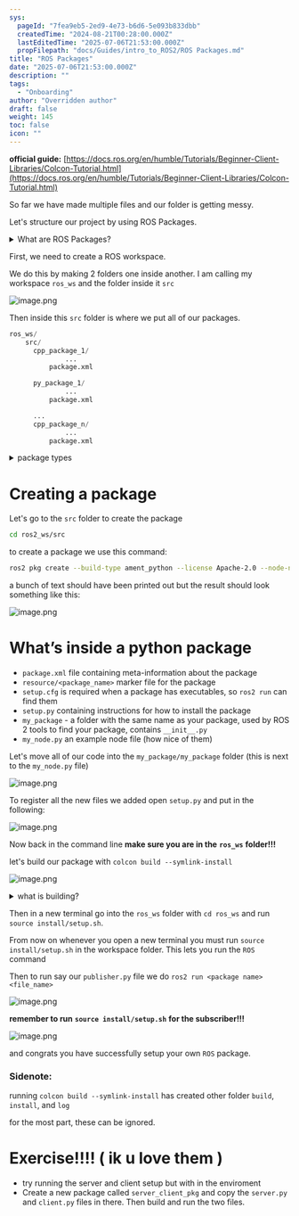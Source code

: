 ```yaml
---
sys:
  pageId: "7fea9eb5-2ed9-4e73-b6d6-5e093b833dbb"
  createdTime: "2024-08-21T00:28:00.000Z"
  lastEditedTime: "2025-07-06T21:53:00.000Z"
  propFilepath: "docs/Guides/intro_to_ROS2/ROS Packages.md"
title: "ROS Packages"
date: "2025-07-06T21:53:00.000Z"
description: ""
tags:
  - "Onboarding"
author: "Overridden author"
draft: false
weight: 145
toc: false
icon: ""
---
```


**official guide:** [https://docs.ros.org/en/humble/Tutorials/Beginner-Client-Libraries/Colcon-Tutorial.html](https://docs.ros.org/en/humble/Tutorials/Beginner-Client-Libraries/Colcon-Tutorial.html)

So far we have made multiple files and our folder is getting messy.

Let's structure our project by using ROS Packages.

<details>
      <summary>What are ROS Packages?</summary>
      ROS Packages are, as the name implies, packages of code that are highly sharable between ROS developers.
  </details>

First, we need to create a ROS workspace.

We do this by making 2 folders one inside another. I am calling my workspace `ros_ws` and the folder inside it `src`

![image.png](https://prod-files-secure.s3.us-west-2.amazonaws.com/d518164a-d88e-44d1-a4ee-3adb3bd8bce0/70706947-fd18-4537-a67b-e12946812d31/image.png?X-Amz-Algorithm=AWS4-HMAC-SHA256&X-Amz-Content-Sha256=UNSIGNED-PAYLOAD&X-Amz-Credential=ASIAZI2LB466ZOL6VTLJ%2F20250717%2Fus-west-2%2Fs3%2Faws4_request&X-Amz-Date=20250717T181325Z&X-Amz-Expires=3600&X-Amz-Security-Token=IQoJb3JpZ2luX2VjEGIaCXVzLXdlc3QtMiJGMEQCICRfE9UoNlxBPwi7MV6PN1ZjhKs%2Fxe2yLTqMRa0D2qCAAiA6ZSXpDaCVy2YlhbgvWoKMkVb4K7KCNJarfA8SDTz3sCr%2FAwh6EAAaDDYzNzQyMzE4MzgwNSIM2r8%2BGj%2BbDLNjbv2zKtwDgneEzNmY0P95JgIdfhjCCXxzKmwpjWRaOjSBuqq4n4y0ts%2BGfyQ420QpWoZ7xTHkn%2Ftpgdc30hx5N2wl5yWtqDrnx2y7Ph2wQMRHxZZ9kFdFHuPmAY2RjQoMqcQhG5l2nLSNc%2FK5ofWI2vS2EwYgdEKiLO2tUOikxgUiYsYfebB86HO45K1N1Bw2vIP6J8%2BAgi04ScdbeJtJC5wtwFWWJe1Ap4jwEIHXlGvKjPOd84nsusdnDBDCHEh%2F8Yh0uS1lWFMWFoMjzYGcCfcEI%2BuBLB2Va4%2F%2BuL84CHkmiT%2BgHZlAYP7aIFxPoBmzTnO3wdNmf%2BVHgjpmbAV0OEtNz6V9QF%2B7a4opc6kCk7yotX8D%2FTJCD4%2F2eELlqQL8WFZhQCGqlgKIURPDqQ145FM6SNmjWNDOUGOzuZi5mswKXXIE5a4emEhi3wFs8pnG%2F11NmWiXuQNP0IvYCErlxCCZB9nwRe5DBw%2BU50b%2Fg4R8r%2BrvDi2TZVE0zwkunE4WzfL01wkZG%2FNP%2FReu4lHoUFagT6qCLXeAztL%2BFHnktx1yAa7vWi58SHjgXoeE7sjuQp49E99gX1KSB0%2FgZ7ib3wn3zQpNv1GnTnNy3%2BRSrbZ6SgWDdEzQNBXSb4zmiTig7yEwhefkwwY6pgE%2BE187OB0QK4TYq3kooLApHpgiw%2BVgF2TwfJ5nKXqMTYv0pyyuaJBMzvCkzOhwIh8feEGV3aD%2FZVAU5M9Pj5BG8KjQ2q%2FN38N0ArIvP1a8Mc8sqmWUKSe6PyKd22Gr8xN0hfoveNV4w%2Fsio1nvhghu5oKkomMQEpGvgPhKKZwUjCl2OhkcvX%2B%2BsqBMSsfTCmvKrUj%2FicprFNyeIHeCDSt2jtwDNhOj&X-Amz-Signature=6edb2e2f03726ffe4a9a9a49784bb174a9f24041e1cf845cafe8e10cc23cf2bd&X-Amz-SignedHeaders=host&x-amz-checksum-mode=ENABLED&x-id=GetObject)

Then inside this `src` folder is where we put all of our packages.

```python
ros_ws/
    src/
      cpp_package_1/
		      ...
          package.xml

      py_package_1/
		      ...
          package.xml

      ...
      cpp_package_n/
		      ...
          package.xml

```

<details>

<summary>package types</summary>

packages can be either `C++` or python.

the intern file structure is different for each but for this guide we will stick to creating python packages

</details>

# Creating a package

Let's go to the `src` folder to create the package

```bash
cd ros2_ws/src
```

to create a package we use this command:

```bash
ros2 pkg create --build-type ament_python --license Apache-2.0 --node-name my_node my_package
```

a bunch of text should have been printed out but the result should look something like this:

![image.png](https://prod-files-secure.s3.us-west-2.amazonaws.com/d518164a-d88e-44d1-a4ee-3adb3bd8bce0/e6cf1e3f-8512-4a3e-b131-079f800bf3e8/image.png?X-Amz-Algorithm=AWS4-HMAC-SHA256&X-Amz-Content-Sha256=UNSIGNED-PAYLOAD&X-Amz-Credential=ASIAZI2LB466ZOL6VTLJ%2F20250717%2Fus-west-2%2Fs3%2Faws4_request&X-Amz-Date=20250717T181325Z&X-Amz-Expires=3600&X-Amz-Security-Token=IQoJb3JpZ2luX2VjEGIaCXVzLXdlc3QtMiJGMEQCICRfE9UoNlxBPwi7MV6PN1ZjhKs%2Fxe2yLTqMRa0D2qCAAiA6ZSXpDaCVy2YlhbgvWoKMkVb4K7KCNJarfA8SDTz3sCr%2FAwh6EAAaDDYzNzQyMzE4MzgwNSIM2r8%2BGj%2BbDLNjbv2zKtwDgneEzNmY0P95JgIdfhjCCXxzKmwpjWRaOjSBuqq4n4y0ts%2BGfyQ420QpWoZ7xTHkn%2Ftpgdc30hx5N2wl5yWtqDrnx2y7Ph2wQMRHxZZ9kFdFHuPmAY2RjQoMqcQhG5l2nLSNc%2FK5ofWI2vS2EwYgdEKiLO2tUOikxgUiYsYfebB86HO45K1N1Bw2vIP6J8%2BAgi04ScdbeJtJC5wtwFWWJe1Ap4jwEIHXlGvKjPOd84nsusdnDBDCHEh%2F8Yh0uS1lWFMWFoMjzYGcCfcEI%2BuBLB2Va4%2F%2BuL84CHkmiT%2BgHZlAYP7aIFxPoBmzTnO3wdNmf%2BVHgjpmbAV0OEtNz6V9QF%2B7a4opc6kCk7yotX8D%2FTJCD4%2F2eELlqQL8WFZhQCGqlgKIURPDqQ145FM6SNmjWNDOUGOzuZi5mswKXXIE5a4emEhi3wFs8pnG%2F11NmWiXuQNP0IvYCErlxCCZB9nwRe5DBw%2BU50b%2Fg4R8r%2BrvDi2TZVE0zwkunE4WzfL01wkZG%2FNP%2FReu4lHoUFagT6qCLXeAztL%2BFHnktx1yAa7vWi58SHjgXoeE7sjuQp49E99gX1KSB0%2FgZ7ib3wn3zQpNv1GnTnNy3%2BRSrbZ6SgWDdEzQNBXSb4zmiTig7yEwhefkwwY6pgE%2BE187OB0QK4TYq3kooLApHpgiw%2BVgF2TwfJ5nKXqMTYv0pyyuaJBMzvCkzOhwIh8feEGV3aD%2FZVAU5M9Pj5BG8KjQ2q%2FN38N0ArIvP1a8Mc8sqmWUKSe6PyKd22Gr8xN0hfoveNV4w%2Fsio1nvhghu5oKkomMQEpGvgPhKKZwUjCl2OhkcvX%2B%2BsqBMSsfTCmvKrUj%2FicprFNyeIHeCDSt2jtwDNhOj&X-Amz-Signature=355914b24398d922cd948387d566dc83f2d6139cd18fcb1fdd77981c3a8a9603&X-Amz-SignedHeaders=host&x-amz-checksum-mode=ENABLED&x-id=GetObject)

# What’s inside a python package

- `package.xml` file containing meta-information about the package
- `resource/<package_name>` marker file for the package
- `setup.cfg` is required when a package has executables, so `ros2 run` can find them
- `setup.py` containing instructions for how to install the package
- `my_package` - a folder with the same name as your package, used by ROS 2 tools to find your package, contains `__init__.py`
- `my_node.py` an example node file (how nice of them)

Let's move all of our code into the `my_package/my_package` folder (this is next to the `my_node.py` file)

![image.png](https://prod-files-secure.s3.us-west-2.amazonaws.com/d518164a-d88e-44d1-a4ee-3adb3bd8bce0/9ce58f11-0da9-4d3e-b86d-506a9685d378/image.png?X-Amz-Algorithm=AWS4-HMAC-SHA256&X-Amz-Content-Sha256=UNSIGNED-PAYLOAD&X-Amz-Credential=ASIAZI2LB466ZOL6VTLJ%2F20250717%2Fus-west-2%2Fs3%2Faws4_request&X-Amz-Date=20250717T181325Z&X-Amz-Expires=3600&X-Amz-Security-Token=IQoJb3JpZ2luX2VjEGIaCXVzLXdlc3QtMiJGMEQCICRfE9UoNlxBPwi7MV6PN1ZjhKs%2Fxe2yLTqMRa0D2qCAAiA6ZSXpDaCVy2YlhbgvWoKMkVb4K7KCNJarfA8SDTz3sCr%2FAwh6EAAaDDYzNzQyMzE4MzgwNSIM2r8%2BGj%2BbDLNjbv2zKtwDgneEzNmY0P95JgIdfhjCCXxzKmwpjWRaOjSBuqq4n4y0ts%2BGfyQ420QpWoZ7xTHkn%2Ftpgdc30hx5N2wl5yWtqDrnx2y7Ph2wQMRHxZZ9kFdFHuPmAY2RjQoMqcQhG5l2nLSNc%2FK5ofWI2vS2EwYgdEKiLO2tUOikxgUiYsYfebB86HO45K1N1Bw2vIP6J8%2BAgi04ScdbeJtJC5wtwFWWJe1Ap4jwEIHXlGvKjPOd84nsusdnDBDCHEh%2F8Yh0uS1lWFMWFoMjzYGcCfcEI%2BuBLB2Va4%2F%2BuL84CHkmiT%2BgHZlAYP7aIFxPoBmzTnO3wdNmf%2BVHgjpmbAV0OEtNz6V9QF%2B7a4opc6kCk7yotX8D%2FTJCD4%2F2eELlqQL8WFZhQCGqlgKIURPDqQ145FM6SNmjWNDOUGOzuZi5mswKXXIE5a4emEhi3wFs8pnG%2F11NmWiXuQNP0IvYCErlxCCZB9nwRe5DBw%2BU50b%2Fg4R8r%2BrvDi2TZVE0zwkunE4WzfL01wkZG%2FNP%2FReu4lHoUFagT6qCLXeAztL%2BFHnktx1yAa7vWi58SHjgXoeE7sjuQp49E99gX1KSB0%2FgZ7ib3wn3zQpNv1GnTnNy3%2BRSrbZ6SgWDdEzQNBXSb4zmiTig7yEwhefkwwY6pgE%2BE187OB0QK4TYq3kooLApHpgiw%2BVgF2TwfJ5nKXqMTYv0pyyuaJBMzvCkzOhwIh8feEGV3aD%2FZVAU5M9Pj5BG8KjQ2q%2FN38N0ArIvP1a8Mc8sqmWUKSe6PyKd22Gr8xN0hfoveNV4w%2Fsio1nvhghu5oKkomMQEpGvgPhKKZwUjCl2OhkcvX%2B%2BsqBMSsfTCmvKrUj%2FicprFNyeIHeCDSt2jtwDNhOj&X-Amz-Signature=90d7b79169b4ac1537b0ec86f5a12adaf7fca174134b783589fd2880d4bc9748&X-Amz-SignedHeaders=host&x-amz-checksum-mode=ENABLED&x-id=GetObject)

To register all the new files we added open `setup.py` and put in the following:

![image.png](https://prod-files-secure.s3.us-west-2.amazonaws.com/d518164a-d88e-44d1-a4ee-3adb3bd8bce0/1cd7c262-4cae-4496-9d75-c178537d24a2/image.png?X-Amz-Algorithm=AWS4-HMAC-SHA256&X-Amz-Content-Sha256=UNSIGNED-PAYLOAD&X-Amz-Credential=ASIAZI2LB466ZOL6VTLJ%2F20250717%2Fus-west-2%2Fs3%2Faws4_request&X-Amz-Date=20250717T181325Z&X-Amz-Expires=3600&X-Amz-Security-Token=IQoJb3JpZ2luX2VjEGIaCXVzLXdlc3QtMiJGMEQCICRfE9UoNlxBPwi7MV6PN1ZjhKs%2Fxe2yLTqMRa0D2qCAAiA6ZSXpDaCVy2YlhbgvWoKMkVb4K7KCNJarfA8SDTz3sCr%2FAwh6EAAaDDYzNzQyMzE4MzgwNSIM2r8%2BGj%2BbDLNjbv2zKtwDgneEzNmY0P95JgIdfhjCCXxzKmwpjWRaOjSBuqq4n4y0ts%2BGfyQ420QpWoZ7xTHkn%2Ftpgdc30hx5N2wl5yWtqDrnx2y7Ph2wQMRHxZZ9kFdFHuPmAY2RjQoMqcQhG5l2nLSNc%2FK5ofWI2vS2EwYgdEKiLO2tUOikxgUiYsYfebB86HO45K1N1Bw2vIP6J8%2BAgi04ScdbeJtJC5wtwFWWJe1Ap4jwEIHXlGvKjPOd84nsusdnDBDCHEh%2F8Yh0uS1lWFMWFoMjzYGcCfcEI%2BuBLB2Va4%2F%2BuL84CHkmiT%2BgHZlAYP7aIFxPoBmzTnO3wdNmf%2BVHgjpmbAV0OEtNz6V9QF%2B7a4opc6kCk7yotX8D%2FTJCD4%2F2eELlqQL8WFZhQCGqlgKIURPDqQ145FM6SNmjWNDOUGOzuZi5mswKXXIE5a4emEhi3wFs8pnG%2F11NmWiXuQNP0IvYCErlxCCZB9nwRe5DBw%2BU50b%2Fg4R8r%2BrvDi2TZVE0zwkunE4WzfL01wkZG%2FNP%2FReu4lHoUFagT6qCLXeAztL%2BFHnktx1yAa7vWi58SHjgXoeE7sjuQp49E99gX1KSB0%2FgZ7ib3wn3zQpNv1GnTnNy3%2BRSrbZ6SgWDdEzQNBXSb4zmiTig7yEwhefkwwY6pgE%2BE187OB0QK4TYq3kooLApHpgiw%2BVgF2TwfJ5nKXqMTYv0pyyuaJBMzvCkzOhwIh8feEGV3aD%2FZVAU5M9Pj5BG8KjQ2q%2FN38N0ArIvP1a8Mc8sqmWUKSe6PyKd22Gr8xN0hfoveNV4w%2Fsio1nvhghu5oKkomMQEpGvgPhKKZwUjCl2OhkcvX%2B%2BsqBMSsfTCmvKrUj%2FicprFNyeIHeCDSt2jtwDNhOj&X-Amz-Signature=ab5f089fc25d39976a2cc7e3dfebcf6cb743495af14324d176cb7f08cfaf15ff&X-Amz-SignedHeaders=host&x-amz-checksum-mode=ENABLED&x-id=GetObject)

Now back in the command line **make sure you are in the** **`ros_ws`** **folder!!!**

let's build our package with `colcon build --symlink-install`

![image.png](https://prod-files-secure.s3.us-west-2.amazonaws.com/d518164a-d88e-44d1-a4ee-3adb3bd8bce0/2f2a0d27-b173-48fd-b189-5f5c0ce65619/image.png?X-Amz-Algorithm=AWS4-HMAC-SHA256&X-Amz-Content-Sha256=UNSIGNED-PAYLOAD&X-Amz-Credential=ASIAZI2LB466ZOL6VTLJ%2F20250717%2Fus-west-2%2Fs3%2Faws4_request&X-Amz-Date=20250717T181325Z&X-Amz-Expires=3600&X-Amz-Security-Token=IQoJb3JpZ2luX2VjEGIaCXVzLXdlc3QtMiJGMEQCICRfE9UoNlxBPwi7MV6PN1ZjhKs%2Fxe2yLTqMRa0D2qCAAiA6ZSXpDaCVy2YlhbgvWoKMkVb4K7KCNJarfA8SDTz3sCr%2FAwh6EAAaDDYzNzQyMzE4MzgwNSIM2r8%2BGj%2BbDLNjbv2zKtwDgneEzNmY0P95JgIdfhjCCXxzKmwpjWRaOjSBuqq4n4y0ts%2BGfyQ420QpWoZ7xTHkn%2Ftpgdc30hx5N2wl5yWtqDrnx2y7Ph2wQMRHxZZ9kFdFHuPmAY2RjQoMqcQhG5l2nLSNc%2FK5ofWI2vS2EwYgdEKiLO2tUOikxgUiYsYfebB86HO45K1N1Bw2vIP6J8%2BAgi04ScdbeJtJC5wtwFWWJe1Ap4jwEIHXlGvKjPOd84nsusdnDBDCHEh%2F8Yh0uS1lWFMWFoMjzYGcCfcEI%2BuBLB2Va4%2F%2BuL84CHkmiT%2BgHZlAYP7aIFxPoBmzTnO3wdNmf%2BVHgjpmbAV0OEtNz6V9QF%2B7a4opc6kCk7yotX8D%2FTJCD4%2F2eELlqQL8WFZhQCGqlgKIURPDqQ145FM6SNmjWNDOUGOzuZi5mswKXXIE5a4emEhi3wFs8pnG%2F11NmWiXuQNP0IvYCErlxCCZB9nwRe5DBw%2BU50b%2Fg4R8r%2BrvDi2TZVE0zwkunE4WzfL01wkZG%2FNP%2FReu4lHoUFagT6qCLXeAztL%2BFHnktx1yAa7vWi58SHjgXoeE7sjuQp49E99gX1KSB0%2FgZ7ib3wn3zQpNv1GnTnNy3%2BRSrbZ6SgWDdEzQNBXSb4zmiTig7yEwhefkwwY6pgE%2BE187OB0QK4TYq3kooLApHpgiw%2BVgF2TwfJ5nKXqMTYv0pyyuaJBMzvCkzOhwIh8feEGV3aD%2FZVAU5M9Pj5BG8KjQ2q%2FN38N0ArIvP1a8Mc8sqmWUKSe6PyKd22Gr8xN0hfoveNV4w%2Fsio1nvhghu5oKkomMQEpGvgPhKKZwUjCl2OhkcvX%2B%2BsqBMSsfTCmvKrUj%2FicprFNyeIHeCDSt2jtwDNhOj&X-Amz-Signature=17c9010f1c5dcde02d1723a8ca061790def7469abeb3472734f8c2c7e40186e7&X-Amz-SignedHeaders=host&x-amz-checksum-mode=ENABLED&x-id=GetObject)

<details>

<summary>what is building?</summary>

if you are a CS major at Rose-Hulman you will learn the answer to this in CSSE132

but TLDR; is it combines all the code files into one program that can be run easily 

</details>

Then in a new terminal go into the `ros_ws` folder with `cd ros_ws` and run `source install/setup.sh`. 

From now on whenever you open a new terminal you must run `source install/setup.sh` in the workspace folder. This lets you run the `ROS` command

Then to run say our `publisher.py` file we do `ros2 run <package name> <file_name>`

![image.png](https://prod-files-secure.s3.us-west-2.amazonaws.com/d518164a-d88e-44d1-a4ee-3adb3bd8bce0/4f4b1219-3a44-4632-aa0a-ce3471699f59/image.png?X-Amz-Algorithm=AWS4-HMAC-SHA256&X-Amz-Content-Sha256=UNSIGNED-PAYLOAD&X-Amz-Credential=ASIAZI2LB466ZOL6VTLJ%2F20250717%2Fus-west-2%2Fs3%2Faws4_request&X-Amz-Date=20250717T181325Z&X-Amz-Expires=3600&X-Amz-Security-Token=IQoJb3JpZ2luX2VjEGIaCXVzLXdlc3QtMiJGMEQCICRfE9UoNlxBPwi7MV6PN1ZjhKs%2Fxe2yLTqMRa0D2qCAAiA6ZSXpDaCVy2YlhbgvWoKMkVb4K7KCNJarfA8SDTz3sCr%2FAwh6EAAaDDYzNzQyMzE4MzgwNSIM2r8%2BGj%2BbDLNjbv2zKtwDgneEzNmY0P95JgIdfhjCCXxzKmwpjWRaOjSBuqq4n4y0ts%2BGfyQ420QpWoZ7xTHkn%2Ftpgdc30hx5N2wl5yWtqDrnx2y7Ph2wQMRHxZZ9kFdFHuPmAY2RjQoMqcQhG5l2nLSNc%2FK5ofWI2vS2EwYgdEKiLO2tUOikxgUiYsYfebB86HO45K1N1Bw2vIP6J8%2BAgi04ScdbeJtJC5wtwFWWJe1Ap4jwEIHXlGvKjPOd84nsusdnDBDCHEh%2F8Yh0uS1lWFMWFoMjzYGcCfcEI%2BuBLB2Va4%2F%2BuL84CHkmiT%2BgHZlAYP7aIFxPoBmzTnO3wdNmf%2BVHgjpmbAV0OEtNz6V9QF%2B7a4opc6kCk7yotX8D%2FTJCD4%2F2eELlqQL8WFZhQCGqlgKIURPDqQ145FM6SNmjWNDOUGOzuZi5mswKXXIE5a4emEhi3wFs8pnG%2F11NmWiXuQNP0IvYCErlxCCZB9nwRe5DBw%2BU50b%2Fg4R8r%2BrvDi2TZVE0zwkunE4WzfL01wkZG%2FNP%2FReu4lHoUFagT6qCLXeAztL%2BFHnktx1yAa7vWi58SHjgXoeE7sjuQp49E99gX1KSB0%2FgZ7ib3wn3zQpNv1GnTnNy3%2BRSrbZ6SgWDdEzQNBXSb4zmiTig7yEwhefkwwY6pgE%2BE187OB0QK4TYq3kooLApHpgiw%2BVgF2TwfJ5nKXqMTYv0pyyuaJBMzvCkzOhwIh8feEGV3aD%2FZVAU5M9Pj5BG8KjQ2q%2FN38N0ArIvP1a8Mc8sqmWUKSe6PyKd22Gr8xN0hfoveNV4w%2Fsio1nvhghu5oKkomMQEpGvgPhKKZwUjCl2OhkcvX%2B%2BsqBMSsfTCmvKrUj%2FicprFNyeIHeCDSt2jtwDNhOj&X-Amz-Signature=f8e3028e12fe7574b0a9bb8828326dfb88c9310333a1c57affbacf88df3306ae&X-Amz-SignedHeaders=host&x-amz-checksum-mode=ENABLED&x-id=GetObject)

**remember to run** **`source install/setup.sh`** **for the subscriber!!!**

![image.png](https://prod-files-secure.s3.us-west-2.amazonaws.com/d518164a-d88e-44d1-a4ee-3adb3bd8bce0/02121119-dad4-49ec-8356-c956108b4243/image.png?X-Amz-Algorithm=AWS4-HMAC-SHA256&X-Amz-Content-Sha256=UNSIGNED-PAYLOAD&X-Amz-Credential=ASIAZI2LB466ZOL6VTLJ%2F20250717%2Fus-west-2%2Fs3%2Faws4_request&X-Amz-Date=20250717T181325Z&X-Amz-Expires=3600&X-Amz-Security-Token=IQoJb3JpZ2luX2VjEGIaCXVzLXdlc3QtMiJGMEQCICRfE9UoNlxBPwi7MV6PN1ZjhKs%2Fxe2yLTqMRa0D2qCAAiA6ZSXpDaCVy2YlhbgvWoKMkVb4K7KCNJarfA8SDTz3sCr%2FAwh6EAAaDDYzNzQyMzE4MzgwNSIM2r8%2BGj%2BbDLNjbv2zKtwDgneEzNmY0P95JgIdfhjCCXxzKmwpjWRaOjSBuqq4n4y0ts%2BGfyQ420QpWoZ7xTHkn%2Ftpgdc30hx5N2wl5yWtqDrnx2y7Ph2wQMRHxZZ9kFdFHuPmAY2RjQoMqcQhG5l2nLSNc%2FK5ofWI2vS2EwYgdEKiLO2tUOikxgUiYsYfebB86HO45K1N1Bw2vIP6J8%2BAgi04ScdbeJtJC5wtwFWWJe1Ap4jwEIHXlGvKjPOd84nsusdnDBDCHEh%2F8Yh0uS1lWFMWFoMjzYGcCfcEI%2BuBLB2Va4%2F%2BuL84CHkmiT%2BgHZlAYP7aIFxPoBmzTnO3wdNmf%2BVHgjpmbAV0OEtNz6V9QF%2B7a4opc6kCk7yotX8D%2FTJCD4%2F2eELlqQL8WFZhQCGqlgKIURPDqQ145FM6SNmjWNDOUGOzuZi5mswKXXIE5a4emEhi3wFs8pnG%2F11NmWiXuQNP0IvYCErlxCCZB9nwRe5DBw%2BU50b%2Fg4R8r%2BrvDi2TZVE0zwkunE4WzfL01wkZG%2FNP%2FReu4lHoUFagT6qCLXeAztL%2BFHnktx1yAa7vWi58SHjgXoeE7sjuQp49E99gX1KSB0%2FgZ7ib3wn3zQpNv1GnTnNy3%2BRSrbZ6SgWDdEzQNBXSb4zmiTig7yEwhefkwwY6pgE%2BE187OB0QK4TYq3kooLApHpgiw%2BVgF2TwfJ5nKXqMTYv0pyyuaJBMzvCkzOhwIh8feEGV3aD%2FZVAU5M9Pj5BG8KjQ2q%2FN38N0ArIvP1a8Mc8sqmWUKSe6PyKd22Gr8xN0hfoveNV4w%2Fsio1nvhghu5oKkomMQEpGvgPhKKZwUjCl2OhkcvX%2B%2BsqBMSsfTCmvKrUj%2FicprFNyeIHeCDSt2jtwDNhOj&X-Amz-Signature=a917fbdfc7777b743d52a39c5a14b4b56ddb79e95cc104074e6038b01333f655&X-Amz-SignedHeaders=host&x-amz-checksum-mode=ENABLED&x-id=GetObject)

and congrats you have successfully setup your own `ROS` package.

### Sidenote:

running `colcon build --symlink-install` has created other folder `build`, `install`, and `log`

for the most part, these can be ignored.

# Exercise!!!! ( ik u love them )

- try running the server and client setup but with in the enviroment
- Create a new package called `server_client_pkg` and copy the `server.py` and `client.py` files in there. Then build and run the two files.
